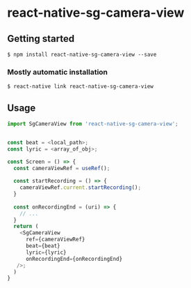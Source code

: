 # react-native-sg-camera-view

## Getting started

`$ npm install react-native-sg-camera-view --save`

### Mostly automatic installation

`$ react-native link react-native-sg-camera-view`

## Usage
```javascript
import SgCameraView from 'react-native-sg-camera-view';


const beat = <local_path>;
const lyric = <array_of_obj>;

const Screen = () => {
  const cameraViewRef = useRef();
  
  const startRecording = () => {
    cameraViewRef.current.startRecording();
  }
  
  const onRecordingEnd = (uri) => {
    // ...
  }
  return (
    <SgCameraView 
      ref={cameraViewRef}
      beat={beat} 
      lyric={lyric}
      onRecordingEnd={onRecordingEnd}
   />;
  )
}
```

